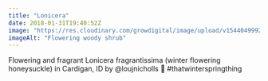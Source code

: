 ```yaml
---
title: "Lonicera"
date: 2018-01-31T19:40:52Z
image: "https://res.cloudinary.com/growdigital/image/upload/v1544049992/lonicera-fragrantissima-28063756109.jpg"
imageAlt: "Flowering woody shrub"
---
```


Flowering and fragrant Lonicera fragrantissima (winter flowering honeysuckle) in Cardigan, ID by @loujnicholls 🙂 #thatwinterspringthing 

